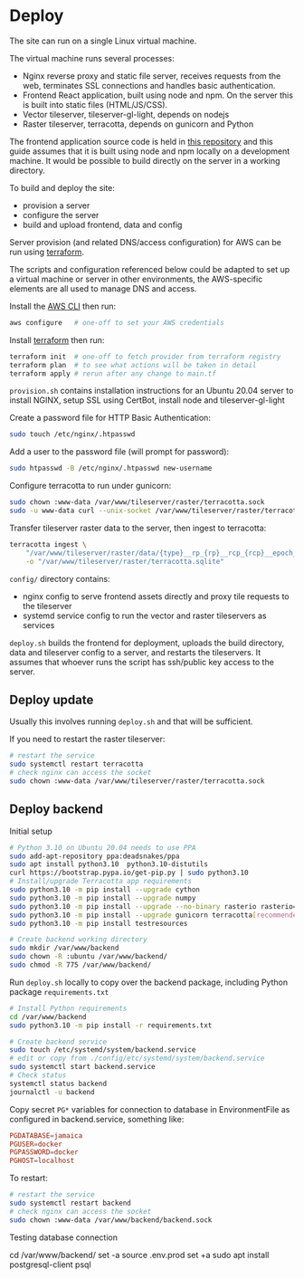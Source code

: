 # Deploy

The site can run on a single Linux virtual machine.

The virtual machine runs several processes:
- Nginx reverse proxy and static file server, receives requests from the web,
  terminates SSL connections and handles basic authentication.
- Frontend React application, built using node and npm. On the server this is
  built into static files (HTML/JS/CSS).
- Vector tileserver, tileserver-gl-light, depends on nodejs
- Raster tileserver, terracotta, depends on gunicorn and Python

The frontend application source code is held in
[this repository](https://github.com/nismod/infra-risk-vis/) and this guide
assumes that it is built using node and npm locally on a development machine.
It would be possible to build directly on the server in a working directory.

To build and deploy the site:

- provision a server
- configure the server
- build and upload frontend, data and config

Server provision (and related DNS/access configuration) for AWS can be run using
[terraform](https://www.terraform.io/).

The scripts and configuration referenced below could be adapted to set up a
virtual machine or server in other environments, the AWS-specific elements are
all used to manage DNS and access.

Install the
[AWS CLI](https://docs.aws.amazon.com/cli/latest/userguide/cli-chap-install.html)
then run:

```bash
aws configure   # one-off to set your AWS credentials
```

Install [terraform](https://www.terraform.io/) then run:

```bash
terraform init  # one-off to fetch provider from terraform registry
terraform plan  # to see what actions will be taken in detail
terraform apply # rerun after any change to main.tf
```

`provision.sh` contains installation instructions for an Ubuntu 20.04 server to
install NGINX, setup SSL using CertBot, install node and tileserver-gl-light

Create a password file for HTTP Basic Authentication:

```bash
sudo touch /etc/nginx/.htpasswd
```

Add a user to the password file (will prompt for password):

```bash
sudo htpasswd -B /etc/nginx/.htpasswd new-username
```

Configure terracotta to run under gunicorn:

```bash
sudo chown :www-data /var/www/tileserver/raster/terracotta.sock
sudo -u www-data curl --unix-socket /var/www/tileserver/raster/terracotta.sock http
```

Transfer tileserver raster data to the server, then ingest to terracotta:

```bash
terracotta ingest \
    "/var/www/tileserver/raster/data/{type}__rp_{rp}__rcp_{rcp}__epoch_{epoch}__conf_{confidence}.tif" \
    -o "/var/www/tileserver/raster/terracotta.sqlite"
```

`config/` directory contains:

- nginx config to serve frontend assets directly and proxy tile requests to the
  tileserver
- systemd service config to run the vector and raster tileservers as services

`deploy.sh` builds the frontend for deployment, uploads the build directory,
data and tileserver config to a server, and restarts the tileservers. It assumes
that whoever runs the script has ssh/public key access to the server.

## Deploy update

Usually this involves running `deploy.sh` and that will be sufficient.

If you need to restart the raster tileserver:

```bash
# restart the service
sudo systemctl restart terracotta
# check nginx can access the socket
sudo chown :www-data /var/www/tileserver/raster/terracotta.sock
```


## Deploy backend

Initial setup

```bash
# Python 3.10 on Ubuntu 20.04 needs to use PPA
sudo add-apt-repository ppa:deadsnakes/ppa
sudo apt install python3.10  python3.10-distutils
curl https://bootstrap.pypa.io/get-pip.py | sudo python3.10
# Install/upgrade Terracotta app requirements
sudo python3.10 -m pip install --upgrade cython
sudo python3.10 -m pip install --upgrade numpy
sudo python3.10 -m pip install --upgrade --no-binary rasterio rasterio==1.3a4
sudo python3.10 -m pip install --upgrade gunicorn terracotta[recommended]
sudo python3.10 -m pip install testresources

# Create backend working directory
sudo mkdir /var/www/backend
sudo chown -R :ubuntu /var/www/backend/
sudo chmod -R 775 /var/www/backend/
```

Run `deploy.sh` locally to copy over the backend package, including Python
package `requirements.txt`

```bash
# Install Python requirements
cd /var/www/backend
sudo python3.10 -m pip install -r requirements.txt

# Create backend service
sudo touch /etc/systemd/system/backend.service
# edit or copy from ./config/etc/systemd/system/backend.service
sudo systemctl start backend.service
# Check status
systemctl status backend
journalctl -u backend
```

Copy secret `PG*` variables for connection to database in EnvironmentFile as
configured in backend.service, something like:

```conf
PGDATABASE=jamaica
PGUSER=docker
PGPASSWORD=docker
PGHOST=localhost
```

To restart:

```bash
# restart the service
sudo systemctl restart backend
# check nginx can access the socket
sudo chown :www-data /var/www/backend/backend.sock
```

Testing database connection

cd /var/www/backend/
set -a
source .env.prod
set +a
sudo apt install postgresql-client
psql
